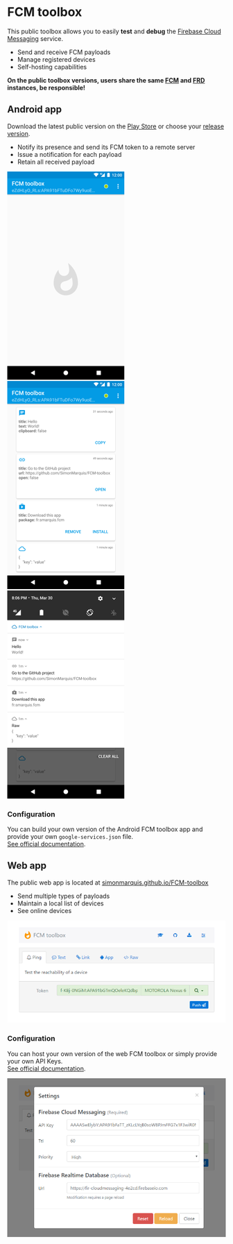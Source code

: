 # FCM toolbox

This public toolbox allows you to easily **test** and **debug** the [Firebase Cloud Messaging](https://firebase.google.com/docs/cloud-messaging/) service.
- Send and receive FCM payloads
- Manage registered devices
- Self-hosting capabilities

**On the public toolbox versions, users share the same [FCM](https://firebase.google.com/docs/cloud-messaging/) and [FRD](https://firebase.google.com/docs/database/) instances, be responsible!**

## Android app

Download the latest public version on the [Play Store](https://play.google.com/store/apps/details?id=fr.smarquis.fcm) or choose your [release version](https://github.com/SimonMarquis/FCM-toolbox/releases).

- Notify its presence and send its FCM token to a remote server
- Issue a notification for each payload
- Retain all received payload

![android_empty](art/android_empty.png) ![android_lis](art/android_list.png) ![android_notifications](art/android_notifications.png)

### Configuration

You can build your own version of the Android FCM toolbox app and provide your own `google-services.json` file.  
[See official documentation](https://firebase.google.com/docs/cloud-messaging/android/client).

## Web app

The public web app is located at [simonmarquis.github.io/FCM-toolbox](https://simonmarquis.github.io/FCM-toolbox)

- Send multiple types of payloads
- Maintain a local list of devices
- See online devices

![web](art/web.png)

### Configuration

You can host your own version of the web FCM toolbox or simply provide your own API Keys.  
[See official documentation](https://firebase.google.com/docs/cloud-messaging/js/client).  

![web_configuration](art/web_configuration.png) 
